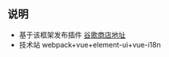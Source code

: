 
## 说明
* 基于该框架发布插件 <a href="https://chrome.google.com/webstore/detail/connect/pnhlbfdfoibjkfkccidhmieomedbjdop" target="_blank">谷歌商店地址</a>
* 技术站 webpack+vue+element-ui+vue-i18n 

